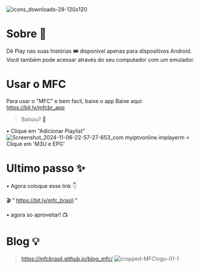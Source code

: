 ![icons_downloads-28-120x120](https://github.com/user-attachments/assets/bc7efceb-451e-4b9b-b0e1-ef2be7b7a4e9)

# Sobre 🔔
Dê Play nas suas histórias 🎟️
disponível apenas para dispositivos Android. Você também pode acessar através do seu computador com um emulador.

# Usar o MFC
Para usar o "MFC" e bem facil, baixe o app
Baixe aqui: 
https://bit.ly/mfcbr_app
> Baixou? 🤩

• Clique em "Adicionar Playlist"
![Screenshot_2024-11-06-22-57-27-653_com myiptvonline implayerm](https://github.com/user-attachments/assets/de38c776-8632-4165-8dec-0cdcf036aa92)
< Clique em 'M3U e EPG'
# Ultimo passo ✨
• Agora coloque esse link 👇

🎬 " https://bit.ly/mfc_brasil "

• agora so aproveitar! 📺

# Blog 💡
> https://mfcbrasil.github.io/blog_mfc/
![cropped-MFClogo-01-1](https://github.com/user-attachments/assets/ee60c745-be54-421a-a0b7-f8da2db94736)
